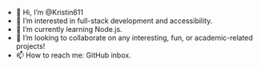 - 👋 Hi, I’m @Kristin611
- 👀 I’m interested in full-stack development and accessibility.
- 🌱 I’m currently learning Node.js.
- 💞️ I’m looking to collaborate on any interesting, fun, or academic-related projects!
- 📫 How to reach me: GitHub inbox. 

<!---
Kristin611/Kristin611 is a ✨ special ✨ repository because its `README.md` (this file) appears on your GitHub profile.
You can click the Preview link to take a look at your changes.
--->
